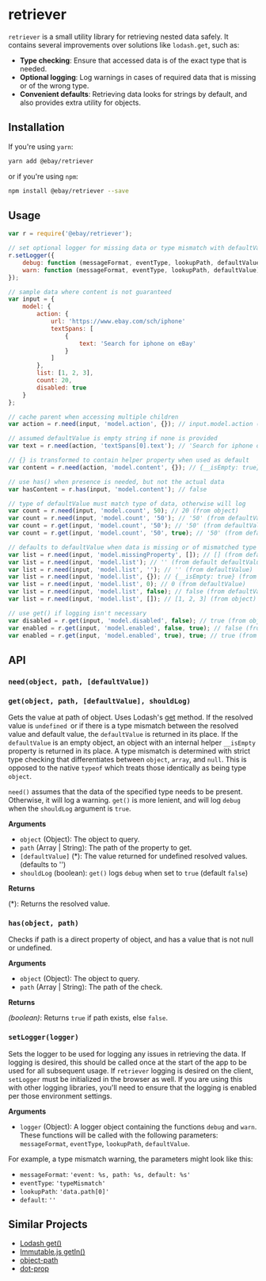 # retriever

`retriever` is a small utility library for retrieving nested data safely. It contains several improvements over solutions like `lodash.get`, such as:
- **Type checking**: Ensure that accessed data is of the exact type that is needed.
- **Optional logging**: Log warnings in cases of required data that is missing or of the wrong type.
- **Convenient defaults**: Retrieving data looks for strings by default, and also provides extra utility for objects.

## Installation

If you're using `yarn`:
```sh
yarn add @ebay/retriever
```
or if you're using `npm`:
```sh
npm install @ebay/retriever --save
```

## Usage

```js
var r = require('@ebay/retriever');

// set optional logger for missing data or type mismatch with defaultValue
r.setLogger({
    debug: function (messageFormat, eventType, lookupPath, defaultValue) {}, // used with get()
    warn: function (messageFormat, eventType, lookupPath, defaultValue) {} // used with need()
});

// sample data where content is not guaranteed
var input = {
    model: {
        action: {
            url: 'https://www.ebay.com/sch/iphone'
            textSpans: [
                {
                    text: 'Search for iphone on eBay'
                }
            ]
        },
        list: [1, 2, 3],
        count: 20,
        disabled: true
    }
};

// cache parent when accessing multiple children
var action = r.need(input, 'model.action', {}); // input.model.action (from object)

// assumed defaultValue is empty string if none is provided
var text = r.need(action, 'textSpans[0].text'); // 'Search for iphone on eBay' (from object)

// {} is transformed to contain helper property when used as default
var content = r.need(action, 'model.content', {}); // {__isEmpty: true} (from defaultValue)

// use has() when presence is needed, but not the actual data
var hasContent = r.has(input, 'model.content'); // false

// type of defaultValue must match type of data, otherwise will log
var count = r.need(input, 'model.count', 50); // 20 (from object)
var count = r.need(input, 'model.count', '50'); // '50' (from defaultValue), logs `warning`
var count = r.get(input, 'model.count', '50'); // '50' (from defaultValue), does not log
var count = r.get(input, 'model.count', '50', true); // '50' (from defaultValue), logs `debug`

// defaults to defaultValue when data is missing or of mismatched type
var list = r.need(input, 'model.missingProperty', []); // [] (from defaultValue)
var list = r.need(input, 'model.list'); // '' (from default defaultValue)
var list = r.need(input, 'model.list', ''); // '' (from defaultValue)
var list = r.need(input, 'model.list', {}); // {__isEmpty: true} (from defaultValue)
var list = r.need(input, 'model.list', 0); // 0 (from defaultValue)
var list = r.need(input, 'model.list', false); // false (from defaultValue)
var list = r.need(input, 'model.list', []); // [1, 2, 3] (from object)

// use get() if logging isn't necessary
var disabled = r.get(input, 'model.disabled', false); // true (from object)
var enabled = r.get(input, 'model.enabled', false, true); // false (from defaultValue) but logs
var enabled = r.get(input, 'model.enabled', true), true; // true (from defaultValue) but logs
```

## API

### `need(object, path, [defaultValue])`
### `get(object, path, [defaultValue], shouldLog)`

Gets the value at path of object. Uses Lodash's [get](https://lodash.com/docs#get) method. If the resolved value is `undefined `or if there is a type mismatch between the resolved value and default value, the `defaultValue` is returned in its place. If the `defaultValue` is an empty object, an object with an internal helper `__isEmpty` property is returned in its place. A type mismatch is determined with strict type checking that differentiates between `object`, `array`, and `null`. This is opposed to the native `typeof` which treats those identically as being type `object`.

`need()` assumes that the data of the specified type needs to be present. Otherwise, it will log a warning.
`get()` is more lenient, and will log `debug` when the `shouldLog` argument is `true`.

**Arguments**

- `object` (Object): The object to query.
- `path` (Array | String): The path of the property to get.
- `[defaultValue]` (*): The value returned for undefined resolved values. (defaults to '')
- `shouldLog` (boolean): `get()` logs `debug` when set to `true` (default `false`)

**Returns**

(*): Returns the resolved value.

### `has(object, path)`

Checks if path is a direct property of object, and has a value that is not null or undefined.

**Arguments**

- `object` (Object): The object to query.
- `path` (Array | String): The path of the check.

**Returns**

*(boolean)*: Returns `true` if path exists, else `false`.

### `setLogger(logger)`

Sets the logger to be used for logging any issues in retrieving the data. If logging is desired, this should be called once at the start of the app to be used for all subsequent usage. If `retriever` logging is desired on the client, `setLogger` must be initialized in the browser as well. If you are using this with other logging libraries, you'll need to ensure that the logging is enabled per those environment settings.

**Arguments**

- `logger` (Object): A logger object containing the functions `debug` and `warn`. These functions will be called with the following parameters:
`messageFormat`, `eventType`, `lookupPath`, `defaultValue`.

For example, a type mismatch warning, the parameters might look like this:
- `messageFormat`: `'event: %s, path: %s, default: %s'`
- `eventType`: `'typeMismatch'`
- `lookupPath`: `'data.path[0]'`
- `default`: `''`

## Similar Projects
- [Lodash get()](https://lodash.com/docs/#get)
- [Immutable.js getIn()](https://facebook.github.io/immutable-js/docs/#/Map/getIn)
- [object-path](https://github.com/mariocasciaro/object-path)
- [dot-prop](https://github.com/sindresorhus/dot-prop)
